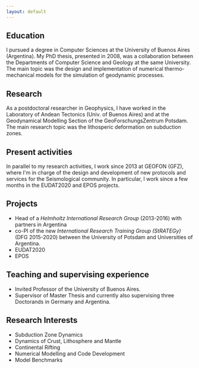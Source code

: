 ```yaml
---
layout: default
---
```


Education
---------
I pursued a degree in Computer Sciences at
the University of Buenos Aires (Argentina). My PhD thesis, presented in 2008,
was a collaboration between the Departments of Computer Science and Geology at the
same University. The main topic was the design and implementation of numerical
thermo-mechanical models for the simulation of geodynamic processes.

Research
--------
As a postdoctoral researcher in Geophysics, I have worked in the Laboratory
of Andean Tectonics (Univ. of Buenos Aires) and at the Geodynamical
Modelling Section of the GeoForschungsZentrum Potsdam. The main research
topic was the lithosperic deformation on subduction zones.

Present activities
------------------
In parallel to my research activities, I work since 2013 at GEOFON (GFZ),
where I'm in charge of the design and development of new protocols and
services for the Seismological community. In particular, I work since a few
months in the EUDAT2020 and EPOS projects.

Projects
--------
* Head of a *Helmholtz International Research Group* (2013-2016) with partners in
Argentina
* co-PI of the new *International Research Training Group (StRATEGy)* (DFG 2015-2020) between the University of
Potsdam and Universities of Argentina.
* EUDAT2020
* EPOS

Teaching and supervising experience
-----------------------------------
* Invited Professor of the University of Buenos Aires.
* Supervisor of Master Thesis and currently also supervising three Doctorands in Germany and Argentina.

Research Interests
------------------
* Subduction Zone Dynamics
* Dynamics of Crust, Lithosphere and Mantle
* Continental Rifting
* Numerical Modelling and Code Development
* Model Benchmarks
